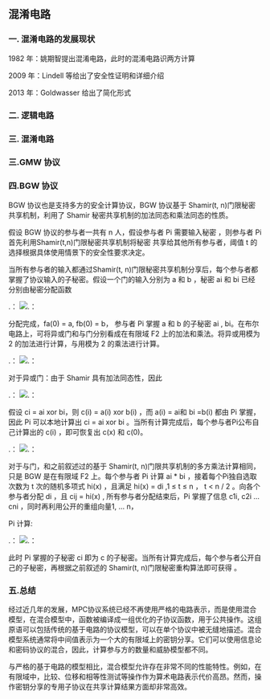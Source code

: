 ## 混淆电路

### 一. 混淆电路的发展现状

1982 年：姚期智提出混淆电路，此时的混淆电路识两方计算

2009 年：Lindell 等给出了安全性证明和详细介绍

2013 年：Goldwasser 给出了简化形式

### 二. 逻辑电路

### 三. 混淆电路

### 三.GMW 协议

### 四.BGW 协议

BGW 协议也是支持多方的安全计算协议，BGW 协议基于 Shamir(t, n)门限秘密共享机制，利用了 Shamir 秘密共享机制的加法同态和乘法同态的性质。

假设 BGW 协议的参与者一共有 n 人，假设参与者 Pi 需要输入秘密 ，则参与者 Pi 首先利用Shamir(t,n)门限秘密共享机制将秘密 共享给其他所有参与者，阈值 t 的选择根据具体使用情景下的安全性要求决定。

当所有参与者的输入都通过Shamir(t, n)门限秘密共享机制分享后，每个参与者都掌握了协议输入的子秘密。假设一个门的输入分别为 a 和 b ，秘密 ai 和 bi 已经分别由秘密分配函数

.： 
    ![.： 
](https://github.com/guoshijiang/cryptography/blob/master/img/bgw1.png)

分配完成，fa(0) = a, fb(0) = b， 参与者 Pi 掌握 a 和 b 的子秘密 ai , bi。在布尔电路上，可将异或门和与门分别看成在有限域 F2 上的加法和乘法。将异或用模为 2 的加法进行计算，与用模为 2 的乘法进行计算。

.： 
    ![.： 
](https://github.com/guoshijiang/cryptography/blob/master/img/bgw2.jpg)


对于异或门：由于 Shamir 具有加法同态性，因此

.： 
    ![.： 
](https://github.com/guoshijiang/cryptography/blob/master/img/bgw3.jpg)

假设 ci = ai xor bi，则 c(i) = a(i) xor b(i) ，而 a(i) = ai和 bi =b(i) 都由 Pi 掌握，因此 Pi 可以本地计算出 ci = ai xor bi 。当所有计算完成后，每个参与者Pi公布自己计算出的 c(i) ，即可恢复出 c(x) 和 c(0)。 

.： 
    ![.： 
](https://github.com/guoshijiang/cryptography/blob/master/img/bgw4.jpg)


对于与门，和之前叙述过的基于 Shamir(t, n)门限共享机制的多方乘法计算相同，只是 BGW 是在有限域 F2 上。每个参与者 Pi 计算 ai * bi ，接着每个Pi独自选取次数为 t 次的随机多项式 hi(x) ，且满足 hi(x) = di ,1 ≤ t ≤ n ， t < n / 2 。向各个参与者分配 di ，且 cij = hi(x) , 所有参与者分配结束后，Pi 掌握了信息 c1i, c2i ... cni ，同时再利用公开的重组向量1, ... n， 

Pi 计算:

.： 
    ![.： 
](https://github.com/guoshijiang/cryptography/blob/master/img/bgw5.jpeg)

此时 Pi 掌握的子秘密 ci 即为 c 的子秘密。当所有计算完成后，每个参与者公开自己的子秘密，再根据之前叙述的 Shamir(t, n)门限秘密重构算法即可获得 。



### 五.总结

经过近几年的发展，MPC协议系统已经不再使用严格的电路表示，而是使用混合模型，在混合模型中，函数被编译成一组优化的子协议函数，用于公共操作。这组原语可以包括传统的基于电路的协议模型，可以在单个协议中被无缝地描述。混合模型系统通常将中间值表示为一个大的有限域上的密钥分享。它们可以使用信息论和密码协议的混合，因此，计算参与方的数量和威胁模型都不同。

与严格的基于电路的模型相比，混合模型允许存在非常不同的性能特性。例如，在有限域中，比较、位移和相等性测试等操作作为算术电路表示代价高昂。然而，操作密钥分享的专用子协议在共享计算结果方面却非常高效。
